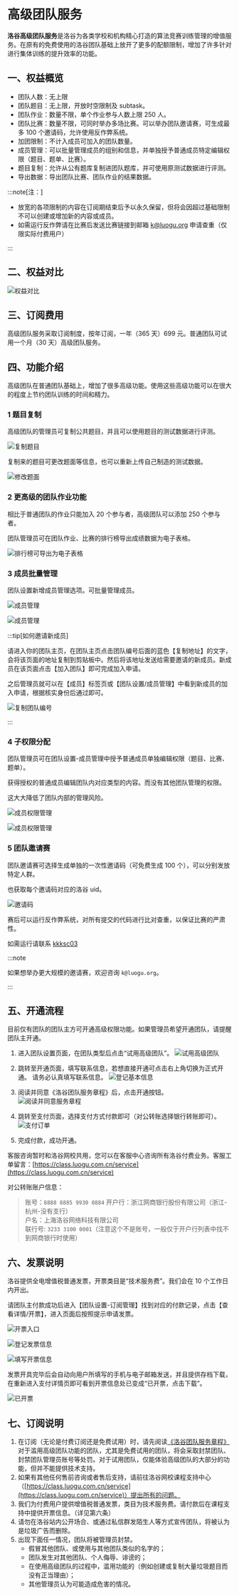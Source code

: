 # 高级团队服务

**洛谷高级团队服务**是洛谷为各类学校和机构精心打造的算法竞赛训练管理的增值服务。在原有的免费使用的洛谷团队基础上放开了更多的配额限制，增加了许多针对进行集体训练的提升效率的功能。

## 一、权益概览

* 团队人数：无上限
* 团队题目：无上限，开放时空限制及 subtask。
* 团队作业：数量不限，单个作业参与人数上限 250 人。
* 团队比赛：数量不限，可同时举办多场比赛。可以举办团队邀请赛，可生成最多 100 个邀请码，允许使用反作弊系统。
* 加团限制：不计入成员可加入的团队数量。
* 成员管理：可以批量管理成员的组别和信息，并单独授予普通成员特定编辑权限（题目、题单、比赛）。
* 题目复制：允许从公有题库复制进团队题库，并可使用原测试数据进行评测。
* 导出数据：导出团队比赛、团队作业的结果数据。

:::note[注：]

* 放宽的各项限制的内容在订阅期结束后予以永久保留，但将会因超过基础限制不可以创建或增加新的内容或成员。
* 如需运行反作弊请在比赛后发送比赛链接到邮箱 k@luogu.org 申请查重（仅限实际付费用户）

:::

## 二、权益对比

![权益对比](_image/premium-compare.png)

## 三、订阅费用

高级团队服务采取订阅制度，按年订阅，一年（365 天）699 元。普通团队可试用一个月（30 天）高级团队服务。

## 四、功能介绍

高级团队在普通团队基础上，增加了很多高级功能。使用这些高级功能可以在很大的程度上节约团队训练的时间和精力。

### 1 题目复制

高级团队的管理员可复制公共题目，并且可以使用题目的测试数据进行评测。

![复制题目](_image/pt-copy.png)

复制来的题目可更改题面等信息，也可以重新上传自己制造的测试数据。

![修改题面](_image/pt-update.png)

### 2 更高级的团队作业功能

相比于普通团队的作业只能加入 20 个参与者，高级团队可以添加 250 个参与者。

团队管理员可在团队作业、比赛的排行榜导出成绩数据为电子表格。

![排行榜可导出为电子表格](_image/pt-homework.png)

### 3 成员批量管理

团队设置新增成员管理选项。可批量管理成员。

![成员管理](_image/pt-member1.png)  

![成员管理](_image/pt-member2.png)

:::tip[如何邀请新成员]

请进入你的团队主页，在团队主页点击团队编号后面的蓝色【复制地址】的文字，会将该页面的地址复制到剪贴板中。然后将该地址发送给需要邀请的新成员。新成员在该页面点击【加入团队】即可完成加入申请。

之后管理员就可以在【成员】标签页或【团队设置/成员管理】中看到新成员的加入申请，根据核实身份后通过即可。

![复制团队编号](_image/pt-member-review.png)

:::

### 4 子权限分配

团队管理员可在团队设置-成员管理中授予普通成员单独编辑权限（题目、比赛、题单）。

获得授权的普通成员编辑团队内对应类型的内容。而没有其他团队管理的权限。

这大大降低了团队内部的管理风险。

![成员权限管理](_image/pt-permission.png)

![成员权限管理](_image/pt-permission2.png)

### 5 团队邀请赛

团队邀请赛可选择生成单独的一次性邀请码（可免费生成 100 个），可以分别发放特定人群。

也获取每个邀请码对应的洛谷 uid。

![邀请码](_image/pt-invitation.png)

赛后可以运行反作弊系统，对所有提交的代码进行比对查重，以保证比赛的严肃性。  

如需运行请联系 [kkksc03](https://www.luogu.com.cn/user/1)  

:::note

如果想举办更大规模的邀请赛，欢迎咨询 `k@luogu.org`。

:::

## 五、开通流程

目前仅有团队的团队主方可开通高级权限功能。如果管理员希望开通团队，请提醒团队主开通。

1. 进入团队设置页面，在团队类型后点击“试用高级团队”。
   ![试用高级团队](_image/pt-open-try.png)  

2. 跳转至开通页面，填写联系信息，若想直接开通可点击右上角切换为正式开通。
   请务必认真填写联系信息。
   ![登记基本信息](_image/pt-open-contact.png)  

3. 阅读并同意《洛谷团队服务章程》后，点击开通按钮。
   ![阅读并同意服务章程](_image/pt-open-eula.png)  

4. 跳转至支付页面，选择支付方式付款即可（对公转账选择银行转账即可）。
   ![支付订单](_image/pt-open-pay.png)  

5. 完成付款，成功开通。  

客服咨询暂时和洛谷网校共用，您可以在客服中心咨询所有洛谷付费业务。客服工单留言：[https://class.luogu.com.cn/service](https://class.luogu.com.cn/service)

对公转账账户信息：

> 账号：`8888 8885 9930 0884`
> 开户行：浙江网商银行股份有限公司（浙江-杭州-没有支行）  
> 户名：上海洛谷网络科技有限公司  
> 联行号: `3233 3100 0001`（注意这个不是账号，一般仅于开户行列表中找不到网商银行时使用）


## 六、发票说明

洛谷提供全电增值税普通发票，开票类目是“技术服务费”。我们会在 10 个工作日内开出。

请团队主付款成功后进入【团队设置-订阅管理】找到对应的付款记录，点击【查看详情/开票】，进入页面后按照提示申请发票。

![开票入口](_image/pt-open-invoice.png)

![登记发票信息](https://ipic.luogu.com.cn/a7duv.png)

![填写开票信息](https://ipic.luogu.com.cn/5od25.png)

发票开具完毕后会自动向用户所填写的手机与电子邮箱发送，并且提供存档下载，在重新进入支付详情页即可看到开票信息处已变成“已开票，点击下载”。

![已开票](https://ipic.luogu.com.cn/li8eqr.png)

## 七、订阅说明

1. 在订阅（无论是付费订阅还是免费试用）时，请先阅读[《洛谷团队服务章程》](../../../ula/premium-team.md)对于滥用高级团队功能的团队，尤其是免费试用的团队，将会采取封禁团队、封禁团队管理员账号等处罚。对于试用团队，仅能体验高级团队的大部分的功能，但并不能提供技术支持。
2. 如果有其他任何售前咨询或者售后支持，请前往洛谷网校课程支持中心（[https://class.luogu.com.cn/service](https://class.luogu.com.cn/service)）提出所有的问题。
3. 我们为付费用户提供增值税普通发票，类目为技术服务费。请付款后在课程支持中提供开票信息。（详见第六条）
4. 请勿在洛谷站内公开场合、或通过私信群发陌生人等方式宣传团队，将被认为是垃圾广告而删除。
5. 出现下面任一情况，团队将被管理员封禁。
   * 假冒其他团队、或使用与其他团队类似的名字的；
   * 团队发生对其他团队、个人侮辱、诽谤的；
   * 在使用高级团队的过程中，滥用功能的（例如创建或复制大量垃圾题目而没有正当理由）；
   * 其他管理员认为可能造成危害的情况。
